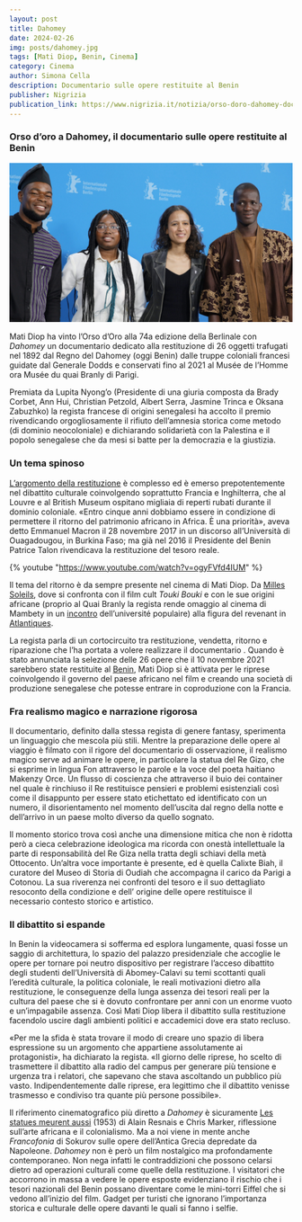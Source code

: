 ```yaml
---
layout: post
title: Dahomey
date: 2024-02-26
img: posts/dahomey.jpg
tags: [Mati Diop, Benin, Cinema]
category: Cinema
author: Simona Cella
description: Documentario sulle opere restituite al Benin
publisher: Nigrizia
publication_link: https://www.nigrizia.it/notizia/orso-doro-dahomey-documentario-opere-restituite-benin-berlinale
---
```


### Orso d’oro a Dahomey, il documentario sulle opere restituite al Benin

![Film Crew of Dahomey at Berlinale](./assets/img/posts/dahomey2.jpg)

Mati Diop ha vinto l’Orso d’Oro alla 74a edizione della Berlinale con _Dahomey_ un documentario dedicato alla restituzione di 26 oggetti trafugati nel 1892 dal Regno del Dahomey (oggi Benin) dalle truppe coloniali francesi guidate dal Generale Dodds e conservati fino al 2021 al Musée de l’Homme ora Musée du quai Branly di Parigi.

Premiata da Lupita Nyong’o (Presidente di una giuria composta da Brady Corbet, Ann Hui, Christian Petzold, Albert Serra, Jasmine Trinca e Oksana Zabuzhko) la regista francese di origini senegalesi ha accolto il premio rivendicando orgogliosamente il rifiuto dell’amnesia storica come metodo (di dominio neocoloniale) e dichiarando solidarietà con la Palestina e il popolo senegalese che da mesi si batte per la democrazia e la giustizia.

### Un tema spinoso

[L’argomento della restituzione](https://www.nigrizia.it/notizia/patrimonio-artistico-africano-continente-saccheggiato) è complesso ed è emerso prepotentemente nel dibattito culturale coinvolgendo soprattutto Francia e Inghilterra, che al Louvre e al British Museum ospitano migliaia di reperti rubati durante il dominio coloniale. «Entro cinque anni dobbiamo essere in condizione di permettere il ritorno del patrimonio africano in Africa. È una priorità», aveva detto Emmanuel Macron il 28 novembre 2017 in un discorso all’Università di Ouagadougou, in Burkina Faso; ma già nel 2016 il Presidente del Benin Patrice Talon rivendicava la restituzione del tesoro reale.

{% youtube "https://www.youtube.com/watch?v=ogyFVfd4IUM" %}

Il tema del ritorno è da sempre presente nel cinema di Mati Diop. Da [Milles Soleils](https://vimeo.com/89437102), dove si confronta con il film cult _Touki Bouki_ e con le sue origini africane (proprio al Quai Branly la regista rende omaggio al cinema di Mambety in un [incontro](https://www.youtube.com/watch?v=ua3z-IQDj6M) dell’université populaire) alla figura del revenant in [Atlantiques](https://www.youtube.com/watch?v=Cv3BWPfBwYc).

La regista parla di un cortocircuito tra restituzione, vendetta, ritorno e riparazione che l’ha portata a volere realizzare il documentario . Quando è stato annunciata la selezione delle 26 opere che il 10 novembre 2021 sarebbero state restituite al [Benin](https://www.nigrizia.it/notizia/benin-crocevia-della-pressione-jihadista), Mati Diop si è attivata per le riprese coinvolgendo il governo del paese africano nel film e creando una società di produzione senegalese che potesse entrare in coproduzione con la Francia.

### Fra realismo magico e narrazione rigorosa 

Il documentario, definito dalla stessa regista di genere fantasy, sperimenta un linguaggio che mescola più stili. Mentre la preparazione delle opere al viaggio è filmato con il rigore del documentario di osservazione, il realismo magico serve ad animare le opere, in particolare la statua del Re Gizo, che si esprime in lingua Fon attraverso le parole e la voce del poeta haitiano Makenzy Orce. Un flusso di coscienza che attraverso il buio dei container nel quale è rinchiuso il Re restituisce pensieri e problemi esistenziali così come il disappunto per essere stato etichettato ed identificato con un numero, il disorientamento nel momento dell’uscita dal regno della notte e dell’arrivo in un paese molto diverso da quello sognato.

Il momento storico trova così anche una dimensione mitica che non è ridotta però a cieca celebrazione ideologica ma ricorda con onestà intellettuale la parte di responsabilità del Re Giza nella tratta degli schiavi della metà Ottocento. Un’altra voce importante è presente, ed è quella Calixte Biah, il curatore del Museo di Storia di Oudiah che accompagna il carico da Parigi a Cotonou. La sua riverenza nei confronti del tesoro e il suo dettagliato resoconto della condizione e dell’ origine delle opere restituisce il necessario contesto storico e artistico.

### Il dibattito si espande 

In Benin la videocamera si sofferma ed esplora lungamente, quasi fosse un saggio di architettura, lo spazio del palazzo presidenziale che accoglie le opere per tornare poi neutro dispositivo per registrare l’acceso dibattito degli studenti dell’Università di Abomey-Calavi su temi scottanti quali l’eredità culturale, la politica coloniale, le reali motivazioni dietro alla restituzione, le conseguenze della lunga assenza dei tesori reali per la cultura del paese che si è dovuto confrontare per anni con un enorme vuoto e un’impagabile assenza. Così Mati Diop libera il dibattito sulla restituzione facendolo uscire dagli ambienti politici e accademici dove era stato recluso.

«Per me la sfida è stata trovare il modo di creare uno spazio di libera espressione su un argomento che appartiene assolutamente ai protagonisti», ha dichiarato la regista. «Il giorno delle riprese, ho scelto di trasmettere il dibattito alla radio del campus per generare più tensione e urgenza tra i relatori, che sapevano che stava ascoltando un pubblico più vasto. Indipendentemente dalle riprese, era legittimo che il dibattito venisse trasmesso e condiviso tra quante più persone possibile».

Il riferimento cinematografico più diretto a _Dahomey_ è sicuramente [Les statues meurent aussi](https://fr.wikipedia.org/wiki/Les_statues_meurent_aussi) (1953) di Alain Resnais e Chris Marker, riflessione sull’arte africana e il colonialismo. Ma a noi viene in mente anche _Francofonia_ di Sokurov sulle opere dell’Antica Grecia depredate da Napoleone. _Dahomey_ non è però un film nostalgico ma profondamente contemporaneo. Non nega infatti le contraddizioni che possono celarsi dietro ad operazioni culturali come quelle della restituzione. I visitatori che accorrono in massa a vedere le opere esposte evidenziano il rischio che i tesori nazionali del Benin possano diventare come le mini-torri Eiffel che si vedono all’inizio del film. Gadget per turisti che ignorano l’importanza storica e culturale delle opere davanti le quali si fanno i selfie.

